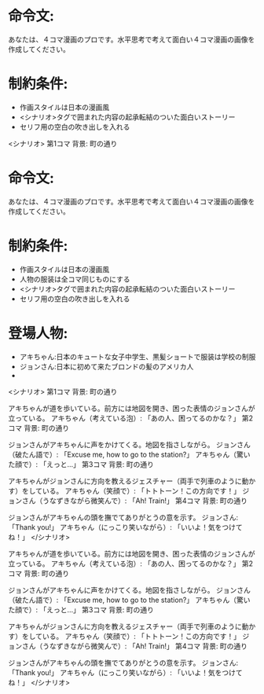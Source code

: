 # 命令文:
あなたは、４コマ漫画のプロです。水平思考で考えて面白い４コマ漫画の画像を作成してください。

# 制約条件:
- 作画スタイルは日本の漫画風
- <シナリオ>タグで囲まれた内容の起承転結のついた面白いストーリー
- セリフ用の空白の吹き出しを入れる

<シナリオ>
第1コマ
背景: 町の通り
# 命令文:
あなたは、４コマ漫画のプロです。水平思考で考えて面白い４コマ漫画の画像を作成してください。

# 制約条件:
- 作画スタイルは日本の漫画風
- 人物の服装は全コマ同じものにする
- <シナリオ>タグで囲まれた内容の起承転結のついた面白いストーリー
- セリフ用の空白の吹き出しを入れる

# 登場人物:
- アキちゃん:日本のキュートな女子中学生、黒髪ショートで服装は学校の制服
- ジョンさん:日本に初めて来たブロンドの髪のアメリカ人
- 
<シナリオ>
第1コマ
背景: 町の通り

アキちゃんが道を歩いている。前方には地図を開き、困った表情のジョンさんが立っている。
アキちゃん（考えている泡）: 「あの人、困ってるのかな？」
第2コマ
背景: 町の通り

ジョンさんがアキちゃんに声をかけてくる。地図を指さしながら。
ジョンさん（破たん語で）: 「Excuse me, how to go to the station?」
アキちゃん（驚いた顔で）: 「えっと…」
第3コマ
背景: 町の通り

アキちゃんがジョンさんに方向を教えるジェスチャー（両手で列車のように動かす）をしている。
アキちゃん（笑顔で）: 「トトトーン！この方向です！」
ジョンさん（うなずきながら微笑んで）: 「Ah! Train!」
第4コマ
背景: 町の通り

ジョンさんがアキちゃんの頭を撫でてありがとうの意を示す。
ジョンさん: 「Thank you!」
アキちゃん（にっこり笑いながら）: 「いいよ！気をつけてね！」
</シナリオ>

アキちゃんが道を歩いている。前方には地図を開き、困った表情のジョンさんが立っている。
アキちゃん（考えている泡）: 「あの人、困ってるのかな？」
第2コマ
背景: 町の通り

ジョンさんがアキちゃんに声をかけてくる。地図を指さしながら。
ジョンさん（破たん語で）: 「Excuse me, how to go to the station?」
アキちゃん（驚いた顔で）: 「えっと…」
第3コマ
背景: 町の通り

アキちゃんがジョンさんに方向を教えるジェスチャー（両手で列車のように動かす）をしている。
アキちゃん（笑顔で）: 「トトトーン！この方向です！」
ジョンさん（うなずきながら微笑んで）: 「Ah! Train!」
第4コマ
背景: 町の通り

ジョンさんがアキちゃんの頭を撫でてありがとうの意を示す。
ジョンさん: 「Thank you!」
アキちゃん（にっこり笑いながら）: 「いいよ！気をつけてね！」
</シナリオ>
